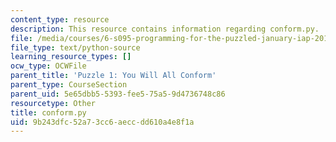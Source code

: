```yaml
---
content_type: resource
description: This resource contains information regarding conform.py.
file: /media/courses/6-s095-programming-for-the-puzzled-january-iap-2018/9b243dfc52a73cc6aeccdd610a4e8f1a_conform.py
file_type: text/python-source
learning_resource_types: []
ocw_type: OCWFile
parent_title: 'Puzzle 1: You Will All Conform'
parent_type: CourseSection
parent_uid: 5e65dbb5-5393-fee5-75a5-9d4736748c86
resourcetype: Other
title: conform.py
uid: 9b243dfc-52a7-3cc6-aecc-dd610a4e8f1a
---
```

